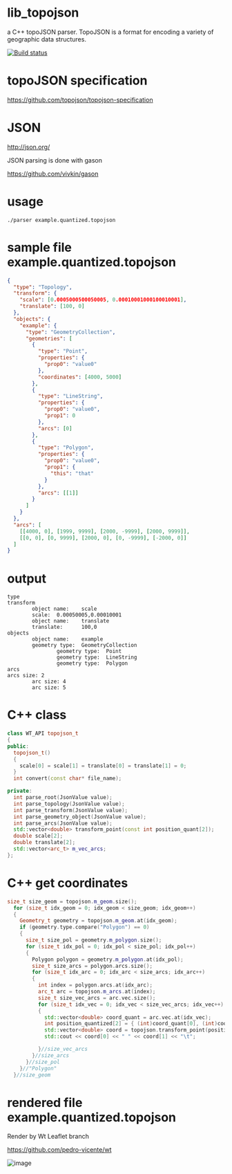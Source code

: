 # lib_topojson
a C++ topoJSON parser. TopoJSON is a format for encoding a variety of geographic data structures.

[![Build status](https://ci.appveyor.com/api/projects/status/pluqviybu1v2xh7a?svg=true)](https://ci.appveyor.com/project/pedro-vicente/lib-topojson)


# topoJSON specification

https://github.com/topojson/topojson-specification

# JSON

http://json.org/

JSON parsing is done with gason

https://github.com/vivkin/gason


# usage

```
./parser example.quantized.topojson
```

# sample file example.quantized.topojson

```json
{
  "type": "Topology",
  "transform": {
    "scale": [0.0005000500050005, 0.00010001000100010001],
    "translate": [100, 0]
  },
  "objects": {
    "example": {
      "type": "GeometryCollection",
      "geometries": [
        {
          "type": "Point",
          "properties": {
            "prop0": "value0"
          },
          "coordinates": [4000, 5000]
        },
        {
          "type": "LineString",
          "properties": {
            "prop0": "value0",
            "prop1": 0
          },
          "arcs": [0]
        },
        {
          "type": "Polygon",
          "properties": {
            "prop0": "value0",
            "prop1": {
              "this": "that"
            }
          },
          "arcs": [[1]]
        }
      ]
    }
  },
  "arcs": [
    [[4000, 0], [1999, 9999], [2000, -9999], [2000, 9999]],
    [[0, 0], [0, 9999], [2000, 0], [0, -9999], [-2000, 0]]
  ]
}
```

# output

```
type
transform
        object name:    scale
        scale:  0.00050005,0.00010001
        object name:    translate
        translate:      100,0
objects
        object name:    example
        geometry type:  GeometryCollection
                geometry type:  Point
                geometry type:  LineString
                geometry type:  Polygon
arcs
arcs size: 2
        arc size: 4
        arc size: 5
```

# C++ class

```c++
class WT_API topojson_t
{
public:
  topojson_t()
  {
    scale[0] = scale[1] = translate[0] = translate[1] = 0;
  }
  int convert(const char* file_name);

private:
  int parse_root(JsonValue value);
  int parse_topology(JsonValue value);
  int parse_transform(JsonValue value);
  int parse_geometry_object(JsonValue value);
  int parse_arcs(JsonValue value);
  std::vector<double> transform_point(const int position_quant[2]);
  double scale[2];
  double translate[2];
  std::vector<arc_t> m_vec_arcs;
};

```

# C++ get coordinates

```c++
size_t size_geom = topojson.m_geom.size();
  for (size_t idx_geom = 0; idx_geom < size_geom; idx_geom++)
  {
    Geometry_t geometry = topojson.m_geom.at(idx_geom);
    if (geometry.type.compare("Polygon") == 0)
    {
      size_t size_pol = geometry.m_polygon.size();
      for (size_t idx_pol = 0; idx_pol < size_pol; idx_pol++)
      {
        Polygon polygon = geometry.m_polygon.at(idx_pol);
        size_t size_arcs = polygon.arcs.size();
        for (size_t idx_arc = 0; idx_arc < size_arcs; idx_arc++)
        {
          int index = polygon.arcs.at(idx_arc);
          arc_t arc = topojson.m_arcs.at(index);
          size_t size_vec_arcs = arc.vec.size();
          for (size_t idx_vec = 0; idx_vec < size_vec_arcs; idx_vec++)
          {
            std::vector<double> coord_quant = arc.vec.at(idx_vec);
            int position_quantized[2] = { (int)coord_quant[0], (int)coord_quant[1] };
            std::vector<double> coord = topojson.transform_point(position_quantized);
            std::cout << coord[0] << " " << coord[1] << "\t";

          }//size_vec_arcs
        }//size_arcs
      }//size_pol
    }//"Polygon"
  }//size_geom
```

# rendered file example.quantized.topojson

Render by Wt Leaflet branch

https://github.com/pedro-vicente/wt

![image](https://user-images.githubusercontent.com/6119070/41950762-ae7f33aa-7995-11e8-85a7-661c3630d5c8.png)


